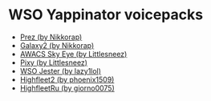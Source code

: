 # WSO Yappinator voicepacks

* [Prez (by Nikkorap)](audio)
* [Galaxy2 (by Nikkorap)](audio/Galaxy2%(by%Nikkorap).7z?raw=1)
* [AWACS Sky Eye (by Littlesneez)](audio/AWACS%Sky%Eye%(by%Littlesneez).7z?raw=1)
* [Pixy (by Littlesneez)](audio/Pixy%(by%Littlesneez).7z?raw=1)
* [WSO Jester (by lazy1lol)](audio/WSO%Jester%(by%lazy1lol).7z?raw=1)
* [Highfleet2 (by phoenix1509)](audio/Highfleet2%(by%phoenix1509).7z?raw=1)
* [HighfleetRu (by giorno0075)](audio/HighfleetRu%(by%giorno0075).7z?raw=1)
